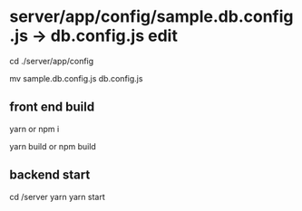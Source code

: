 # server/app/config/sample.db.config.js -> db.config.js edit
cd ./server/app/config

mv sample.db.config.js db.config.js 

## front end build 
yarn or npm i 

yarn build or npm build 

## backend start 
cd /server
yarn
yarn start 
